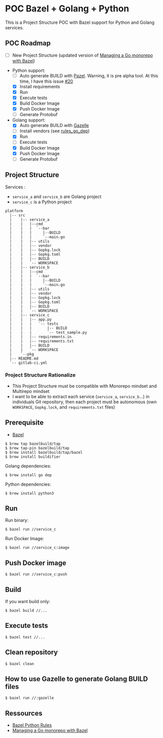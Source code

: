 # POC Bazel + Golang + Python

This is a Project Structure POC with Bazel support for Python and Golang services.

## POC Roadmap

- [ ] New Project Structure (updated version of [Managing a Go monorepo with Bazel](https://filipnikolovski.com/managing-go-monorepo-with-bazel/))
- Python support:
  - [ ] Auto generate BUILD with [Pazel](https://github.com/tuomasr/pazel). Warning, it is pre alpha tool. At this time, I have this issue [#20](https://github.com/tuomasr/pazel/issues/20)
  - [X] Install requirements
  - [X] Run
  - [X] Execute tests
  - [X] Build Docker Image
  - [X] Push Docker Image
  - [ ] Generate Protobuf
- Golang support:
  - [X] Auto generate BUILD with [Gazelle](https://github.com/bazelbuild/bazel-gazelle/)
  - [ ] Install vendors (see [rules_go_dep](https://github.com/scele/rules_go_dep))
  - [X] Run
  - [ ] Execute tests
  - [X] Build Docker Image
  - [X] Push Docker Image
  - [ ] Generate Protobuf

## Project Structure

Services :

- `service_a` and `service_b` are Golang project
- `service_c` is a Python project

```
platform
  |-- src
  |    |-- service_a
  |    |   |--cmd
  |    |   |  `--bar
  |    |   |     |--BUILD
  |    |   |     `--main.go
  |    |   |-- utils
  |    |   |-- vendor
  |    |   |-- Gopkg.lock
  |    |   |-- Gopkg.toml
  |    |   |-- BUILD
  |    |   `-- WORKSPACE
  |    |-- service_b
  |    |   |--cmd
  |    |   |  `--bar
  |    |   |     |--BUILD
  |    |   |     `--main.go
  |    |   |-- utils
  |    |   |-- vendor
  |    |   |-- Gopkg.lock
  |    |   |-- Gopkg.toml
  |    |   |-- BUILD
  |    |   `-- WORKSPACE
  |    |-- service_c
  |    |   |-- app.py
  |    |   |   `-- tests
  |    |   |       |-- BUILD
  |    |   |       `-- test_sample.py
  |    |   |-- requirements.in
  |    |   |-- requirements.txt
  |    |   |-- BUILD
  |    |   `-- WORKSPACE
  |    `--pkg
  |-- README.md
  `-- gitlab-ci.yml
```

### Project Structure Rationalize

- This Project Structure must be compatible with Monorepo mindset and Multirepo mindset
- I want to be able to extract each service (`service_a`, `service_b`...) in individuals Git repository, then each project must be autonomous (own `WORKSPACE`, `Gopkg.lock`, and `requirements.txt` files)


## Prerequisite

- [Bazel](https://docs.bazel.build/versions/master/install-os-x.html#step-2-install-the-bazel-homebrew-package)

```
$ brew tap bazelbuild/tap
$ brew tap-pin bazelbuild/tap
$ brew install bazelbuild/tap/bazel
$ brew install buildifier
```

Golang dependencies:

```
$ brew install go dep
```

Python dependencies:

```
$ brew install python3
```





## Run

Run binary:

```
$ bazel run //service_c
```

Run Docker Image:

```
$ bazel run //service_c:image
```

## Push Docker image

```
$ bazel run //service_c:push
```

## Build

If you want build only:

```
$ bazel build //...
```

## Execute tests

```
$ bazel test //...
```

## Clean repository

```
$ bazel clean
```

## How to use Gazelle to generate Golang BUILD files

```
$ bazel run //:gazelle
```

## Ressources

- [Bazel Python Rules](https://github.com/bazelbuild/rules_python#overview)
- [Managing a Go monorepo with Bazel](https://filipnikolovski.com/managing-go-monorepo-with-bazel/)
